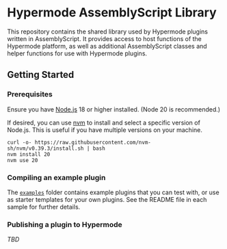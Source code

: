 # Hypermode AssemblyScript Library

This repository contains the shared library used by Hypermode plugins written in AssemblyScript.
It provides access to host functions of the Hypermode platform, as well as additional
AssemblyScript classes and helper functions for use with Hypermode plugins.

## Getting Started

### Prerequisites

Ensure you have [Node.js](https://nodejs.org/) 18 or higher installed. (Node 20 is recommended.)

If desired, you can use [nvm](https://github.com/nvm-sh/nvm/blob/master/README.md) to install
and select a specific version of Node.js.  This is useful if you have multiple versions on your machine.

```
curl -o- https://raw.githubusercontent.com/nvm-sh/nvm/v0.39.3/install.sh | bash
nvm install 20
nvm use 20
```

### Compiling an example plugin

The [`examples`](./examples/) folder contains example plugins that you can test with,
or use as starter templates for your own plugins.  See the README file in each sample
for further details.

### Publishing a plugin to Hypermode

_TBD_
